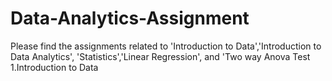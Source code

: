 # Data-Analytics-Assignment
Please find the assignments related to 'Introduction to Data','Introduction to Data Analytics', 'Statistics','Linear Regression', and 'Two way Anova Test
1.Introduction to Data
